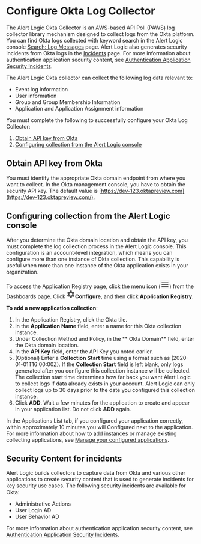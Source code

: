 # Configure Okta Log Collector 

The Alert Logic Okta Collector is an AWS-based API Poll (PAWS) log collector library mechanism designed to collect logs from the Okta platform. You can find Okta logs collected with keyword search in the Alert Logic console [Search: Log Messages](../../analyze/log-message-search.md) page. Alert Logic also generates security incidents from Okta logs in the [Incidents](../../analyze/incidents.md) page. For more information about authentication application security content, see [Authentication Application Security Incidents](../../analyze/security-incidents.md).

The Alert Logic Okta collector can collect the following log data relevant to:

* Event log information
* User information
* Group and Group Membership Information
* Application and Application Assignment information

You must complete the following to successfully configure your Okta Log Collector:

1. [Obtain API key from Okta](#Setup)
2. [Configuring collection from the Alert Logic console](#Configur)

## Obtain API key from Okta

You must identify the appropriate Okta domain endpoint from where you want to collect. In the Okta management console, you have to obtain the security API key. The default value  is [https://dev-123.oktapreview.com](https://dev-123.oktapreview.com/).

## Configuring collection from the Alert Logic console

After  you determine the Okta domain location and obtain the API key, you must complete the log collection process in the Alert Logic console. This configuration is an account-level integration, which means you can configure more than one instance of Okta collection. This capability is  useful when more than one instance of the Okta application exists in your organization.

To access the Application Registry page, click the menu icon (![](../../Resources/Images/dashboard/menu-icon.png)) from the Dashboards page. Click ![](../../Resources/Images/dashboard/configure-icon.png)**Configure**, and then click **Application Registry**.

**To add a new application collection**:

1. In the Application Registry, click the Okta tile.
2. In the **Application Name** field, enter a name for this Okta collection instance.
3. Under Collection Method and Policy, in the ** Okta Domain** field, enter the Okta domain location.
4. In the **API Key** field, enter the API Key you noted earlier.
5. (Optional) Enter a **Collection Start** time using a format such as (2020-01-01T16:00:00Z). If the **Collection Start** field is left blank, only logs generated after you configure this collection instance will be collected.             
The collection start time determines how far back you want Alert Logic to collect logs if data already exists in your account. Alert Logic can only collect logs up to 30 days prior to the date you configured this collection instance.
6. Click **ADD**. Wait a few minutes for the application to create and appear in your application list. Do not click **ADD** again.

In the Applications List tab, if you configured your application correctly, within approximately 10 minutes you will Configured next to the application. For more information about how to add instances or manage existing collecting applications, see [Manage your configured applications](../application-registry.md#Configur).

## Security Content for incidents

Alert Logic builds collectors to capture data from Okta and various other applications to create security content that is used to generate incidents for key security use cases. The following security incidents are available for Okta:

* Administrative Actions
* User Login AD
* User Behavior AD

For more information about authentication application security content, see [Authentication Application Security Incidents](../../analyze/security-incidents.md).
